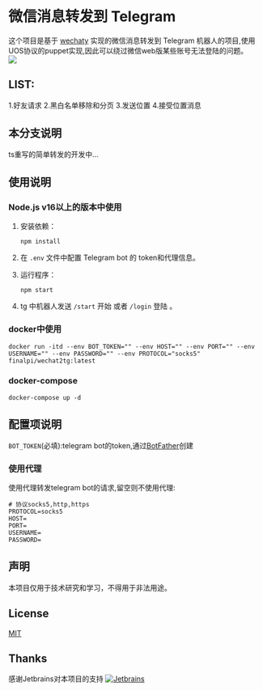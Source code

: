 # 微信消息转发到 Telegram

这个项目是基于 [wechaty](https://github.com/wechaty/wechaty) 实现的微信消息转发到 Telegram 机器人的项目,使用UOS协议的puppet实现,因此可以绕过微信web版某些账号无法登陆的问题。  
![](https://s1.imagehub.cc/images/2023/06/30/imagea3d9cbc1eb0fa6c7.png)

## LIST:
1.好友请求
2.黑白名单移除和分页
3.发送位置
4.接受位置消息

## 本分支说明
ts重写的简单转发的开发中...

## 使用说明

### Node.js v16以上的版本中使用

1. 安装依赖：

   ```shell
   npm install
   ```

2. 在 `.env` 文件中配置 Telegram bot 的 token和代理信息。

3. 运行程序：

   ```shell
   npm start
   ```

4. tg 中机器人发送 `/start` 开始 或者 `/login` 登陆 。

### docker中使用
```shell
docker run -itd --env BOT_TOKEN="" --env HOST="" --env PORT="" --env USERNAME="" --env PASSWORD="" --env PROTOCOL="socks5" finalpi/wechat2tg:latest
```

### docker-compose
```shell
docker-compose up -d
```

## 配置项说明

`BOT_TOKEN`(必填):telegram bot的token,通过[BotFather](https://t.me/BotFather)创建

### 使用代理

使用代理转发telegram bot的请求,留空则不使用代理:
```
# 协议socks5,http,https
PROTOCOL=socks5
HOST=
PORT=
USERNAME=
PASSWORD=
```

## 声明

本项目仅用于技术研究和学习，不得用于非法用途。

## License

[MIT](LICENSE)

## Thanks
感谢Jetbrains对本项目的支持
[![Jetbrains](https://resources.jetbrains.com/storage/products/company/brand/logos/jb_beam.png)](https://www.jetbrains.com)
